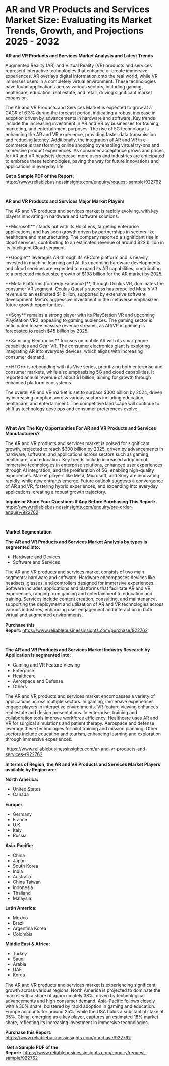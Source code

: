 <p><h1>AR and VR Products and Services Market Size: Evaluating its Market Trends, Growth, and Projections 2025 - 2032</h1></p><p><strong>AR and VR Products and Services Market Analysis and Latest Trends</strong></p>
<p><p>Augmented Reality (AR) and Virtual Reality (VR) products and services represent interactive technologies that enhance or create immersive experiences. AR overlays digital information onto the real world, while VR immerses users in a completely virtual environment. These technologies have found applications across various sectors, including gaming, healthcare, education, real estate, and retail, driving significant market expansion.</p><p>The AR and VR Products and Services Market is expected to grow at a CAGR of 6.3% during the forecast period, indicating a robust increase in adoption driven by advancements in hardware and software. Key trends include the increasing investment in AR and VR by businesses for training, marketing, and entertainment purposes. The rise of 5G technology is enhancing the AR and VR experience, providing faster data transmission and reducing latency. Additionally, the integration of AR and VR in e-commerce is transforming online shopping by enabling virtual try-ons and immersive product experiences. As consumer acceptance grows and prices for AR and VR headsets decrease, more users and industries are anticipated to embrace these technologies, paving the way for future innovations and applications in everyday life.</p></p>
<p><strong>Get a Sample PDF of the Report:&nbsp;</strong> <a href="https://www.reliablebusinessinsights.com/enquiry/request-sample/922762?utm_campaign=2726&utm_medium=2&utm_source=Github&utm_content=ia&utm_term=18042025&utm_id=ar-and-vr-products-and-services">https://www.reliablebusinessinsights.com/enquiry/request-sample/922762</a></p>
<p>&nbsp;</p>
<p><strong>AR and VR Products and Services Major Market Players</strong></p>
<p><p>The AR and VR products and services market is rapidly evolving, with key players innovating in hardware and software solutions. </p><p>**Microsoft** stands out with its HoloLens, targeting enterprise applications, and has seen growth driven by partnerships in sectors like healthcare and manufacturing. The company reported a significant rise in cloud services, contributing to an estimated revenue of around $22 billion in its Intelligent Cloud segment.</p><p>**Google** leverages AR through its ARCore platform and is heavily invested in machine learning and AI. Its upcoming hardware developments and cloud services are expected to expand its AR capabilities, contributing to a projected market size growth of $198 billion for the AR market by 2025.</p><p>**Meta Platforms (formerly Facebook)**, through Oculus VR, dominates the consumer VR segment. Oculus Quest's success has propelled Meta's VR revenue to an estimated $1 billion, supported by extensive software development. Meta’s aggressive investment in the metaverse emphasizes future growth opportunities.</p><p>**Sony** remains a strong player with its PlayStation VR and upcoming PlayStation VR2, appealing to gaming audiences. The gaming sector is anticipated to see massive revenue streams, as AR/VR in gaming is forecasted to reach $45 billion by 2025.</p><p>**Samsung Electronics** focuses on mobile AR with its smartphone capabilities and Gear VR. The consumer electronics giant is exploring integrating AR into everyday devices, which aligns with increasing consumer demand.</p><p>**HTC** is rebounding with its Vive series, prioritizing both enterprise and consumer markets, while also emphasizing 5G and cloud capabilities. It reported annual revenue of about $1 billion, aiming for growth through enhanced platform ecosystems.</p><p>The overall AR and VR market is set to surpass $300 billion by 2024, driven by increasing adoption across various sectors including education, healthcare, and entertainment. The competitive landscape will continue to shift as technology develops and consumer preferences evolve.</p></p>
<p>&nbsp;</p>
<p><strong>What Are The Key Opportunities For AR and VR Products and Services Manufacturers?</strong></p>
<p><p>The AR and VR products and services market is poised for significant growth, projected to reach $300 billion by 2025, driven by advancements in hardware, software, and applications across sectors such as gaming, healthcare, and education. Key trends include increased adoption of immersive technologies in enterprise solutions, enhanced user experiences through AI integration, and the proliferation of 5G, enabling high-quality experiences. Market players like Meta, Microsoft, and Sony are innovating rapidly, while new entrants emerge. Future outlook suggests a convergence of AR and VR, fostering hybrid experiences, and expanding into everyday applications, creating a robust growth trajectory.</p></p>
<p><strong>Inquire or Share Your Questions If Any Before Purchasing This Report:</strong> <a href="https://www.reliablebusinessinsights.com/enquiry/pre-order-enquiry/922762?utm_campaign=2726&utm_medium=2&utm_source=Github&utm_content=ia&utm_term=18042025&utm_id=ar-and-vr-products-and-services">https://www.reliablebusinessinsights.com/enquiry/pre-order-enquiry/922762</a></p>
<p>&nbsp;</p>
<p><strong>Market Segmentation</strong></p>
<p><strong>The AR and VR Products and Services Market Analysis by types is segmented into:</strong></p>
<p><ul><li>Hardware and Devices</li><li>Software and Services</li></ul></p>
<p><p>The AR and VR products and services market consists of two main segments: hardware and software. Hardware encompasses devices like headsets, glasses, and controllers designed for immersive experiences. Software includes applications and platforms that facilitate AR and VR experiences, ranging from gaming and entertainment to education and training. Services include content creation, consulting, and maintenance, supporting the deployment and utilization of AR and VR technologies across various industries, enhancing user engagement and interaction in both virtual and augmented environments.</p></p>
<p><strong>Purchase this Report:&nbsp;</strong><a href="https://www.reliablebusinessinsights.com/purchase/922762?utm_campaign=2726&utm_medium=2&utm_source=Github&utm_content=ia&utm_term=18042025&utm_id=ar-and-vr-products-and-services">https://www.reliablebusinessinsights.com/purchase/922762</a></p>
<p>&nbsp;</p>
<p><strong>The AR and VR Products and Services Market Industry Research by Application is segmented into:</strong></p>
<p><ul><li>Gaming and VR Feature Viewing</li><li>Enterprise</li><li>Healthcare</li><li>Aerospace and Defense</li><li>Others</li></ul></p>
<p><p>The AR and VR products and services market encompasses a variety of applications across multiple sectors. In gaming, immersive experiences engage players in interactive environments. VR feature viewing enhances real estate and design presentations. In enterprise, training and collaboration tools improve workforce efficiency. Healthcare uses AR and VR for surgical simulations and patient therapy. Aerospace and defense leverage these technologies for pilot training and mission planning. Other sectors include education and tourism, enhancing learning and exploration through immersive experiences.</p></p>
<p><a href="https://www.reliablebusinessinsights.com/ar-and-vr-products-and-services-r922762?utm_campaign=2726&utm_medium=2&utm_source=Github&utm_content=ia&utm_term=18042025&utm_id=ar-and-vr-products-and-services">&nbsp;https://www.reliablebusinessinsights.com/ar-and-vr-products-and-services-r922762</a></p>
<p><strong>In terms of Region, the AR and VR Products and Services Market Players available by Region are:</strong></p>
<p>
    <p> <strong> North America: </strong>
        <ul>
            <li>United States</li>
            <li>Canada</li>
        </ul>
        </p> 
    <p> <strong> Europe: </strong>
        <ul>
            <li>Germany</li>
            <li>France</li>
            <li>U.K.</li>
            <li>Italy</li>
            <li>Russia</li>
        </ul>
        </p> 
    <p> <strong> Asia-Pacific: </strong>
        <ul>
            <li>China</li>
            <li>Japan</li>
            <li>South Korea</li>
            <li>India</li>
            <li>Australia</li>
            <li>China Taiwan</li>
            <li>Indonesia</li>
            <li>Thailand</li>
            <li>Malaysia</li>
        </ul>
        </p> 
    <p> <strong> Latin America: </strong>
        <ul>
            <li>Mexico</li>
            <li>Brazil</li>
            <li>Argentina Korea</li>
            <li>Colombia</li>
        </ul>
        </p> 
    <p> <strong> Middle East & Africa: </strong>
        <ul>
            <li>Turkey</li>
            <li>Saudi</li>
            <li>Arabia</li>
            <li>UAE</li>
            <li>Korea</li>
        </ul>
    </p>
    </p>
<p><p>The AR and VR products and services market is experiencing significant growth across various regions. North America is projected to dominate the market with a share of approximately 38%, driven by technological advancements and high consumer demand. Asia-Pacific follows closely with a 30% share, bolstered by rapid adoption in gaming and education. Europe accounts for around 25%, while the USA holds a substantial stake at 35%. China, emerging as a key player, captures an estimated 18% market share, reflecting its increasing investment in immersive technologies.</p></p>
<p><strong>Purchase this Report: </strong><a href="https://www.reliablebusinessinsights.com/purchase/922762?utm_campaign=2726&utm_medium=2&utm_source=Github&utm_content=ia&utm_term=18042025&utm_id=ar-and-vr-products-and-services">https://www.reliablebusinessinsights.com/purchase/922762</a></p>
<p>&nbsp;<strong>Get a Sample PDF of the Report:&nbsp;&nbsp;</strong><a href="https://www.reliablebusinessinsights.com/enquiry/request-sample/922762?utm_campaign=2726&utm_medium=2&utm_source=Github&utm_content=ia&utm_term=18042025&utm_id=ar-and-vr-products-and-services">https://www.reliablebusinessinsights.com/enquiry/request-sample/922762</a></p>
<p><strong></strong></p>
<p><p></p><p></p><p></p></p>